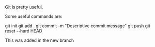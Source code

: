Git is pretty useful.

Some useful commands are:

git init
git add .
git commit -m "Descriptive commit message"
git push
git reset --hard HEAD


This was added in the new branch
